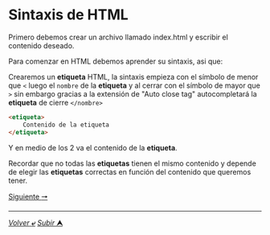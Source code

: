 # Sintaxis de HTML

Primero debemos crear un archivo llamado index.html y escribir el contenido deseado.

Para comenzar en HTML debemos aprender su sintaxis, asi que:

Crearemos un **etiqueta** HTML, la sintaxis empieza con el símbolo de menor que `<` luego el `nombre` de la **etiqueta** y al cerrar con el símbolo de mayor que `>` sin embargo gracias a la extensión de "Auto close tag" autocompletará la **etiqueta** de cierre `</nombre>`

~~~html
<etiqueta>
    Contenido de la etiqueta
</etiqueta>
~~~

Y en medio de los 2 va el contenido de la **etiqueta**.

Recordar que no todas las **etiquetas** tienen el mismo contenido y depende de elegir las **etiquetas** correctas en función del contenido que queremos tener.

[Siguiente **&#129042;**](/markdown/002_Estructura_De_Un_Sitio_Web.md "Resumen")

---
[*Volver* **&ldca;**](/markdown/README.md "Ir a Readme") [*Subir* **&#11165;**](# "Ir al título")